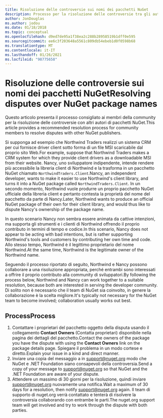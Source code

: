 ```yaml
---
title: Risoluzione delle controversie sui nomi dei pacchetti NuGet
description: Processo per la risoluzione delle controversie tra gli autori di pacchetti NuGet correlate alla personalizzazione, ai marchi e ad altre situazioni conflittuali.
author: JonDouglas
ms.author: jodou
ms.date: 01/18/2018
ms.topic: conceptual
ms.openlocfilehash: d9ed7de95a1f38ea2c288b28958519b1dff0e595
ms.sourcegitcommit: ee6c3f203648a5561c809db54ebeb1d0f0598b68
ms.translationtype: MT
ms.contentlocale: it-IT
ms.lasthandoff: 01/26/2021
ms.locfileid: "98775658"
---
```

# <a name="resolving-disputes-over-nuget-package-names"></a><span data-ttu-id="8a457-103">Risoluzione delle controversie sui nomi dei pacchetti NuGet</span><span class="sxs-lookup"><span data-stu-id="8a457-103">Resolving disputes over NuGet package names</span></span>

<span data-ttu-id="8a457-104">Questo articolo presenta il processo consigliato ai membri della community per la risoluzione delle controversie con altri autori di pacchetti NuGet.</span><span class="sxs-lookup"><span data-stu-id="8a457-104">This article provides a recommended resolution process for community members to resolve disputes with other NuGet publishers.</span></span>

<span data-ttu-id="8a457-105">Si supponga ad esempio che Northwind Traders realizzi un sistema CRM per cui fornisce driver client sotto forma di un file MSI scaricabile dal proprio sito Web.</span><span class="sxs-lookup"><span data-stu-id="8a457-105">For example, suppose that Northwind Traders makes a CRM system for which they provide client drivers as a downloadable MSI from their website.</span></span> <span data-ttu-id="8a457-106">Nancy, uno sviluppatore indipendente, intende rendere più accessibile la libreria client di Northwind e la trasforma in un pacchetto NuGet chiamato `NorthwindTraders.Client`.</span><span class="sxs-lookup"><span data-stu-id="8a457-106">Nancy, an independent developer, wants to make it easier to use Northwind's client library, and turns it into a NuGet package called `NorthwindTraders.Client`.</span></span> <span data-ttu-id="8a457-107">In un secondo momento, Northwind vuole produrre un proprio pacchetto NuGet ufficiale della libreria client e pertanto contesta la proprietà del nome del pacchetto da parte di Nancy.</span><span class="sxs-lookup"><span data-stu-id="8a457-107">Later, Northwind wants to produce an official NuGet package of their own for their client library, and would thus like to dispute Nancy's ownership of the package name.</span></span>

<span data-ttu-id="8a457-108">In questo scenario Nancy non sembra essere animata da cattive intenzioni, ma supporta gli strumenti e i clienti di Northwind offrendo il proprio contributo in termini di tempo e codice.</span><span class="sxs-lookup"><span data-stu-id="8a457-108">In this scenario, Nancy does not appear to be acting with bad intentions, but is rather supporting Northwind's tools and customers by contributing her own time and code.</span></span> <span data-ttu-id="8a457-109">Allo stesso tempo, Northwind è il legittimo proprietario del nome Northwind.</span><span class="sxs-lookup"><span data-stu-id="8a457-109">At the same time, Northwind is the legitimate owner of the Northwind name.</span></span>

<span data-ttu-id="8a457-110">Seguendo il processo riportato di seguito, Northwind e Nancy possono collaborare a una risoluzione appropriata, perché entrambi sono interessati a offrire il proprio contributo alla community di sviluppatori.</span><span class="sxs-lookup"><span data-stu-id="8a457-110">By following the process below, Northwind and Nancy can work together to a suitable resolution, because both are interested in serving the developer community.</span></span> <span data-ttu-id="8a457-111">Di solito non è necessario che il team di NuGet sia coinvolto, in genere la collaborazione è la scelta migliore.</span><span class="sxs-lookup"><span data-stu-id="8a457-111">It's typically not necessary for the NuGet team to become involved; collaboration usually works out best.</span></span>

## <a name="process"></a><span data-ttu-id="8a457-112">Process</span><span class="sxs-lookup"><span data-stu-id="8a457-112">Process</span></span>

1. <span data-ttu-id="8a457-113">Contattare i proprietari del pacchetto oggetto della disputa usando il collegamento **Contact Owners** (Contatta proprietari) disponibile nella pagina dei dettagli del pacchetto.</span><span class="sxs-lookup"><span data-stu-id="8a457-113">Contact the owners of the package you have the dispute with using the **Contact Owners** link on the package details page.</span></span> <span data-ttu-id="8a457-114">Spiegare il problema in un modo cortese e diretto.</span><span class="sxs-lookup"><span data-stu-id="8a457-114">Explain your issue in a kind and direct manner.</span></span>
2. <span data-ttu-id="8a457-115">Inviare una copia del messaggio a in [support@nuget.org](mailto:support@nuget.org) modo che NuGet e .NET Foundation siano consapevoli della controversia.</span><span class="sxs-lookup"><span data-stu-id="8a457-115">Send a copy of your message to [support@nuget.org](mailto:support@nuget.org) so that NuGet and the .NET Foundation are aware of your dispute.</span></span>
3. <span data-ttu-id="8a457-116">Attendere un massimo di 30 giorni per la risoluzione, quindi inviare [support@nuget.org](mailto:support@nuget.org) nuovamente una notifica.</span><span class="sxs-lookup"><span data-stu-id="8a457-116">Wait a maximum of 30 days for a resolution, then notify [support@nuget.org](mailto:support@nuget.org) again.</span></span> <span data-ttu-id="8a457-117">Il team di supporto di nuget.org verrà contattato e tenterà di risolvere la controversia collaborando con entrambe le parti.</span><span class="sxs-lookup"><span data-stu-id="8a457-117">The nuget.org support team will get involved and try to work through the dispute with both parties.</span></span>
